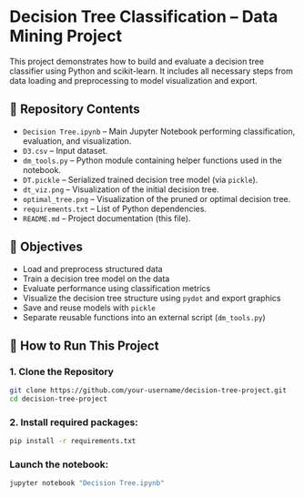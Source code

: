 # Decision Tree Classification – Data Mining Project

This project demonstrates how to build and evaluate a decision tree classifier using Python and scikit-learn. It includes all necessary steps from data loading and preprocessing to model visualization and export.

## 📂 Repository Contents

- `Decision Tree.ipynb` – Main Jupyter Notebook performing classification, evaluation, and visualization.
- `D3.csv` – Input dataset.
- `dm_tools.py` – Python module containing helper functions used in the notebook.
- `DT.pickle` – Serialized trained decision tree model (via `pickle`).
- `dt_viz.png` – Visualization of the initial decision tree.
- `optimal_tree.png` – Visualization of the pruned or optimal decision tree.
- `requirements.txt` – List of Python dependencies.
- `README.md` – Project documentation (this file).

## 🎯 Objectives

- Load and preprocess structured data
- Train a decision tree model on the data
- Evaluate performance using classification metrics
- Visualize the decision tree structure using `pydot` and export graphics
- Save and reuse models with `pickle`
- Separate reusable functions into an external script (`dm_tools.py`)

## 🚀 How to Run This Project

### 1. Clone the Repository

```bash
git clone https://github.com/your-username/decision-tree-project.git
cd decision-tree-project
```

### 2. Install required packages:

```bash
pip install -r requirements.txt
```

### Launch the notebook:

```bash
jupyter notebook "Decision Tree.ipynb"
```

